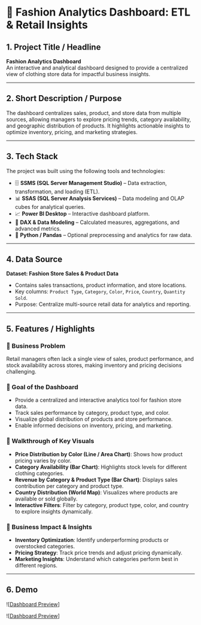 # 👗 Fashion Analytics Dashboard: ETL & Retail Insights

## 1. Project Title / Headline
**Fashion Analytics Dashboard**  
An interactive and analytical dashboard designed to provide a centralized view of clothing store data for impactful business insights.

---

## 2. Short Description / Purpose
The dashboard centralizes sales, product, and store data from multiple sources, allowing managers to explore pricing trends, category availability, and geographic distribution of products. It highlights actionable insights to optimize inventory, pricing, and marketing strategies.

---

## 3. Tech Stack
The project was built using the following tools and technologies:  
- 🗄 **SSMS (SQL Server Management Studio)** – Data extraction, transformation, and loading (ETL).  
- 📊 **SSAS (SQL Server Analysis Services)** – Data modeling and OLAP cubes for analytical queries.  
- 📈 **Power BI Desktop** – Interactive dashboard platform.  
- 📝 **DAX & Data Modeling** – Calculated measures, aggregations, and advanced metrics.  
- 🐍 **Python / Pandas** – Optional preprocessing and analytics for raw data.

---

## 4. Data Source
**Dataset: Fashion Store Sales & Product Data**  
- Contains sales transactions, product information, and store locations.  
- Key columns: `Product Type`, `Category`, `Color`, `Price`, `Country`, `Quantity Sold`.  
- Purpose: Centralize multi-source retail data for analytics and reporting.

---

## 5. Features / Highlights

### 🔹 Business Problem
Retail managers often lack a single view of sales, product performance, and stock availability across stores, making inventory and pricing decisions challenging.

### 🔹 Goal of the Dashboard
- Provide a centralized and interactive analytics tool for fashion store data.  
- Track sales performance by category, product type, and color.  
- Visualize global distribution of products and store performance.  
- Enable informed decisions on inventory, pricing, and marketing.

### 🔹 Walkthrough of Key Visuals
- **Price Distribution by Color (Line / Area Chart)**: Shows how product pricing varies by color.  
- **Category Availability (Bar Chart)**: Highlights stock levels for different clothing categories.  
- **Revenue by Category & Product Type (Bar Chart)**: Displays sales contribution per category and product type.  
- **Country Distribution (World Map)**: Visualizes where products are available or sold globally.  
- **Interactive Filters**: Filter by category, product type, color, and country to explore insights dynamically.

### 🔹 Business Impact & Insights
- **Inventory Optimization**: Identify underperforming products or overstocked categories.  
- **Pricing Strategy**: Track price trends and adjust pricing dynamically.  
- **Marketing Insights**: Understand which categories perform best in different regions.

---

## 6. Demo
![[Dashboard Preview]([./assets/fashion_dashboard.png](https://github.com/wijdenmediouni1/Fashion-Business-Tracking-/blob/main/Fashion01.png))]

![[Dashboard Preview](./assets/fashion_dashboard.png](https://github.com/wijdenmediouni1/Fashion-Business-Tracking-/blob/main/Fashion02.png))]



